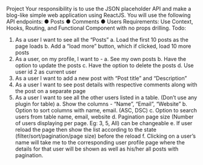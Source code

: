 Project
Your responsibility is to use the JSON placeholder API and make a blog-like simple web
application using ReactJS. You will use the following API endpoints:
● Posts
● Comments
● Users
Requirements: Use Context, Hooks, Routing, and Functional Component with no props
drilling.
Todo:
1. As a user I want to see all the “Posts”
a. Load the first 10 posts as the page loads
b. Add a “load more” button, which if clicked, load 10 more posts
2. As a user, on my profile, I want to -
a. See my own posts
b. Have the option to update the posts
c. Have the option to delete the posts
d. Use user id 2 as current user
3. As a user I want to add a new post with “Post title” and “Description”
4. As a user I want to see post details with respective comments along with the post on
a separate page
5. As a user I want to see all the other users listed in a table. (Don’t use any plugin for
table)
a. Show the columns - “Name”, “Email”, “Website”
b. Option to sort columns with name, email. (ASC, DSC)
c. Option to search users from table name, email, website
d. Pagination page size (Number of users displaying per page. Eg: 3, 5, All) can
be changeable
e. If user reload the page then show the list according to the state
(filter/sort/pagination/page size) before the reload
f. Clicking on a user’s name will take me to the corresponding user profile page
where the details for that user will be shown as well as his/her all posts with
pagination.